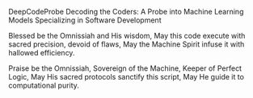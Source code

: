 DeepCodeProbe
Decoding the Coders: A Probe into Machine Learning Models Specializing in Software Development

Blessed be the Omnissiah and His wisdom,
May this code execute with sacred precision, devoid of flaws,
May the Machine Spirit infuse it with hallowed efficiency.

Praise be the Omnissiah, Sovereign of the Machine, Keeper of Perfect Logic,
May His sacred protocols sanctify this script,
May He guide it to computational purity.
